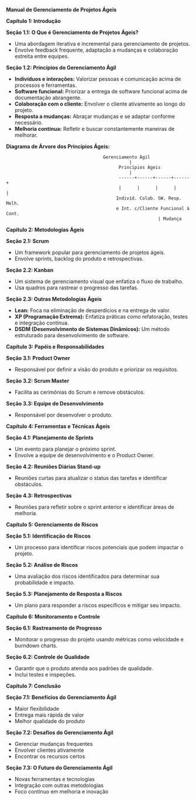 **Manual de Gerenciamento de Projetos Ágeis**

**Capítulo 1: Introdução**

**Seção 1.1: O Que é Gerenciamento de Projetos Ágeis?**

* Uma abordagem iterativa e incremental para gerenciamento de projetos.
* Envolve feedback frequente, adaptação a mudanças e colaboração estreita entre equipes.

**Seção 1.2: Princípios do Gerenciamento Ágil**

* **Indivíduos e interações:** Valorizar pessoas e comunicação acima de processos e ferramentas.
* **Software funcional:** Priorizar a entrega de software funcional acima de documentação abrangente.
* **Colaboração com o cliente:** Envolver o cliente ativamente ao longo do projeto.
* **Resposta a mudanças:** Abraçar mudanças e se adaptar conforme necessário.
* **Melhoria contínua:** Refletir e buscar constantemente maneiras de melhorar.

**Diagrama de Árvore dos Princípios Ágeis:**

```
                                     Gerenciamento Ágil
                                               |
                                           Princípios Ágeis
                                               |
                                           ------+------+------+------+
                                           |      |      |      |      |
                                          Indivíd. Colab. SW. Resp. Melh.
                                          e Int. c/Cliente Funcional à Cont.
                                                          | Mudança
```

**Capítulo 2: Metodologias Ágeis**

**Seção 2.1: Scrum**

* Um framework popular para gerenciamento de projetos ágeis.
* Envolve sprints, backlog do produto e retrospectivas.

**Seção 2.2: Kanban**

* Um sistema de gerenciamento visual que enfatiza o fluxo de trabalho.
* Usa quadros para rastrear o progresso das tarefas.

**Seção 2.3: Outras Metodologias Ágeis**

* **Lean:** Foca na eliminação de desperdícios e na entrega de valor.
* **XP (Programação Extrema):** Enfatiza práticas como refatoração, testes e integração contínua.
* **DSDM (Desenvolvimento de Sistemas Dinâmicos):** Um método estruturado para desenvolvimento de software.

**Capítulo 3: Papéis e Responsabilidades**

**Seção 3.1: Product Owner**

* Responsável por definir a visão do produto e priorizar os requisitos.

**Seção 3.2: Scrum Master**

* Facilita as cerimônias do Scrum e remove obstáculos.

**Seção 3.3: Equipe de Desenvolvimento**

* Responsável por desenvolver o produto.

**Capítulo 4: Ferramentas e Técnicas Ágeis**

**Seção 4.1: Planejamento de Sprints**

* Um evento para planejar o próximo sprint.
* Envolve a equipe de desenvolvimento e o Product Owner.

**Seção 4.2: Reuniões Diárias Stand-up**

* Reuniões curtas para atualizar o status das tarefas e identificar obstáculos.

**Seção 4.3: Retrospectivas**

* Reuniões para refletir sobre o sprint anterior e identificar áreas de melhoria.

**Capítulo 5: Gerenciamento de Riscos**

**Seção 5.1: Identificação de Riscos**

* Um processo para identificar riscos potenciais que podem impactar o projeto.

**Seção 5.2: Análise de Riscos**

* Uma avaliação dos riscos identificados para determinar sua probabilidade e impacto.

**Seção 5.3: Planejamento de Resposta a Riscos**

* Um plano para responder a riscos específicos e mitigar seu impacto.

**Capítulo 6: Monitoramento e Controle**

**Seção 6.1: Rastreamento de Progresso**

* Monitorar o progresso do projeto usando métricas como velocidade e burndown charts.

**Seção 6.2: Controle de Qualidade**

* Garantir que o produto atenda aos padrões de qualidade.
* Inclui testes e inspeções.

**Capítulo 7: Conclusão**

**Seção 7.1: Benefícios do Gerenciamento Ágil**

* Maior flexibilidade
* Entrega mais rápida de valor
* Melhor qualidade do produto

**Seção 7.2: Desafios do Gerenciamento Ágil**

* Gerenciar mudanças frequentes
* Envolver clientes ativamente
* Encontrar os recursos certos

**Seção 7.3: O Futuro do Gerenciamento Ágil**

* Novas ferramentas e tecnologias
* Integração com outras metodologias
* Foco contínuo em melhoria e inovação